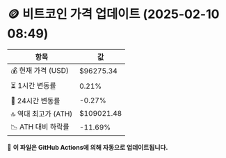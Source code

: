 # 🪙 비트코인 가격 업데이트 (2025-02-10 08:49)

| 항목                | 값 |
|--------------------|----------------|
| 💰 현재 가격 (USD) | $96275.34 |
| ⏳ 1시간 변동률    | 0.21% |
| 📆 24시간 변동률   | -0.27% |
| 🔝 역대 최고가 (ATH) | $109021.48 |
| 📉 ATH 대비 하락률 | -11.69% |

🔄 **이 파일은 GitHub Actions에 의해 자동으로 업데이트됩니다.**
